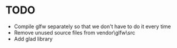 # TODO

- Compile glfw separately so that we don't have to do it every time
- Remove unused source files from vendor\glfw\src
- Add glad library
